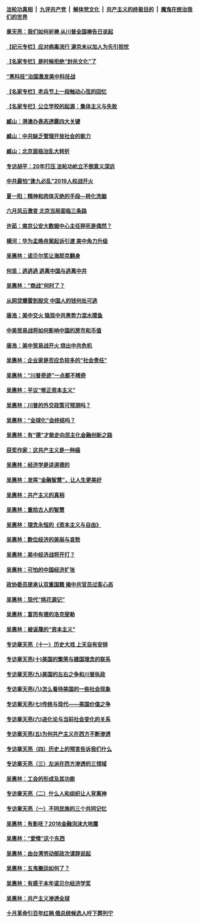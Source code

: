 ####  [法轮功真相](../../../../basic/blob/master/README.md?t=05231501) &nbsp;|&nbsp; [九评共产党](../../../../9ping.md/blob/master/README.md?t=05231501) &nbsp;|&nbsp; [解体党文化](../../../../jtdwh.md/blob/master/README.md?t=05231501)  &nbsp;|&nbsp; [共产主义的终极目的](../../../../gczydzjmd.md/blob/master/README.md?t=05231501) &nbsp;|&nbsp; [魔鬼在统治我们的世界](../../../../mgztzwmdsj.md/blob/master/README.md?t=05231501) 

#### [章天亮：我们如何祈祷 从川普全国祷告日说起](../pages/nsc423/n11944627.md?t=05231501) 

#### [【纪元专栏】应对病毒流行 渥京未以加人为先引担忧](../pages/nsc423/n11875714.md?t=05231501) 

#### [【名家专栏】是时候拒绝“封杀文化”了](../pages/nsc423/n11814093.md?t=05231501) 

#### [“黑科技”治国激发美中科技战](../pages/nsc423/n11638056.md?t=05231501) 

#### [【名家专栏】老兵节上一段触动心弦的回忆](../pages/nsc423/n11646016.md?t=05231501) 

#### [【名家专栏】公立学校的起源：集体主义与失败](../pages/nsc423/n11601833.md?t=05231501) 

#### [臧山：港澳办表态透露四大关键](../pages/nsc423/n11421628.md?t=05231501) 

#### [臧山：中共缺乏管理开放社会的能力](../pages/nsc423/n11407457.md?t=05231501) 

#### [臧山：北京面临治乱大转折](../pages/nsc423/n11406895.md?t=05231501) 

#### [专访胡平：20年打压 法轮功屹立不倒意义深远](../pages/nsc423/n11398800.md?t=05231501) 

#### [中共最怕“逢九必乱”2019人权战开火](../pages/nsc423/n11385248.md?t=05231501) 

#### [夏一阳：精神和肉体灭绝的手段—转化洗脑](../pages/nsc423/n11368250.md?t=05231501) 

#### [六月风云激变 北京当局面临三条路](../pages/nsc423/n11313668.md?t=05231501) 

#### [许茹：南京公安大数据中心主任猝死是偶然？](../pages/nsc423/n11064744.md?t=05231501) 

#### [横河：华为孟晚舟案起诉引渡 美中角力升级](../pages/nsc423/n11027230.md?t=05231501) 

#### [吴惠林：诺贝尔奖让海耶克翻身](../pages/nsc423/n10890049.md?t=05231501) 

#### [何坚：逃逃逃 逃离中国与逃离中共](../pages/nsc423/n10592891.md?t=05231501) 

#### [吴惠林：“商战”何时了？](../pages/nsc423/n10573558.md?t=05231501) 

#### [从网贷爆雷到股灾 中国人的钱何处可逃](../pages/nsc423/n10572800.md?t=05231501) 

#### [唐浩：美中交火 隐现中共黑势力混水摸鱼](../pages/nsc423/n10544040.md?t=05231501) 

#### [中美贸易战将如何影响中国的房市和币值](../pages/nsc423/n10543697.md?t=05231501) 

#### [唐浩：美中贸易战开火 烧出中共危机](../pages/nsc423/n10540126.md?t=05231501) 

#### [吴惠林：企业家是否应负较多的“社会责任”](../pages/nsc423/n10535022.md?t=05231501) 

#### [吴惠林：“川普奇迹”一点都不稀奇](../pages/nsc423/n10512808.md?t=05231501) 

#### [吴惠林：平议“修正资本主义”](../pages/nsc423/n10495724.md?t=05231501) 

#### [吴惠林：川普的外交政策可预测吗？](../pages/nsc423/n10462387.md?t=05231501) 

#### [吴惠林：“全球化”会终结吗？](../pages/nsc423/n10452838.md?t=05231501) 

#### [吴惠林：有“德”才能走向民主化金融创新之路](../pages/nsc423/n10432292.md?t=05231501) 

#### [获奖作家：这共产主义是一种癌](../pages/nsc423/n10431541.md?t=05231501) 

#### [吴惠林：经济学是讲道德的](../pages/nsc423/n10398014.md?t=05231501) 

#### [吴惠林：发挥“金融智慧”，让人生更美好](../pages/nsc423/n10375019.md?t=05231501) 

#### [吴惠林：共产主义的真相](../pages/nsc423/n10351394.md?t=05231501) 

#### [吴惠林：重拾古人的智慧](../pages/nsc423/n10337691.md?t=05231501) 

#### [吴惠林：理念永恒的《资本主义与自由》](../pages/nsc423/n10316274.md?t=05231501) 

#### [吴惠林：数位经济的美丽与哀愁](../pages/nsc423/n10292946.md?t=05231501) 

#### [吴惠林：美中经济战将开打？](../pages/nsc423/n10258825.md?t=05231501) 

#### [吴惠林：可怕的中国经济扩张](../pages/nsc423/n10219147.md?t=05231501) 

#### [政协委员提承认双重国籍 揭中共官员过客心态](../pages/nsc423/n10208809.md?t=05231501) 

#### [吴惠林：现代“桃花源记”](../pages/nsc423/n10185234.md?t=05231501) 

#### [吴惠林：富而有德的洛克斐勒](../pages/nsc423/n10142264.md?t=05231501) 

#### [吴惠林：被诬蔑的“资本主义”](../pages/nsc423/n10124816.md?t=05231501) 

#### [专访章天亮（十一）历史大戏 上天自有安排](../pages/nsc423/n10094905.md?t=05231501) 

#### [专访章天亮(十)美国的繁荣与建国理念的联系](../pages/nsc423/n10094899.md?t=05231501) 

#### [专访章天亮(九)美国的左右之争和川普执政](../pages/nsc423/n10094889.md?t=05231501) 

#### [专访章天亮(八)怎么看待美国的一些社会现象](../pages/nsc423/n10094857.md?t=05231501) 

#### [专访章天亮(七)传统与现代——美国价值之争](../pages/nsc423/n10093140.md?t=05231501) 

#### [专访章天亮(六)进化论与当前社会变化的关系](../pages/nsc423/n10092036.md?t=05231501) 

#### [专访章天亮(五)为何共产主义在西方不断渗透](../pages/nsc423/n10083620.md?t=05231501) 

#### [专访章天亮（四）历史上的预言告诉我们什么](../pages/nsc423/n10083606.md?t=05231501) 

#### [专访章天亮（三）左派在西方渗透的三领域](../pages/nsc423/n10081115.md?t=05231501) 

#### [吴惠林：工会的形成及其功能](../pages/nsc423/n10080633.md?t=05231501) 

#### [专访章天亮（二）什么人和组织让人背离神](../pages/nsc423/n10076637.md?t=05231501) 

#### [专访章天亮（一）不同民族的三个共同记忆](../pages/nsc423/n10074188.md?t=05231501) 

#### [吴惠林：有影呒？2018金融泡沫大地震](../pages/nsc423/n10040534.md?t=05231501) 

#### [吴惠林：“爱情”这个东西](../pages/nsc423/n10019423.md?t=05231501) 

#### [吴惠林：由台湾劳动部政次请辞说起](../pages/nsc423/n9979679.md?t=05231501) 

#### [吴惠林：五鬼搬运如何了？](../pages/nsc423/n9925338.md?t=05231501) 

#### [吴惠林：有感于本年诺贝尔经济学奖](../pages/nsc423/n9871883.md?t=05231501) 

#### [吴惠林：共产主义渗透全球](../pages/nsc423/n9812748.md?t=05231501) 

#### [十月革命引百年红祸 俄总统候选人吁下葬列宁](../pages/nsc423/n9810182.md?t=05231501) 

